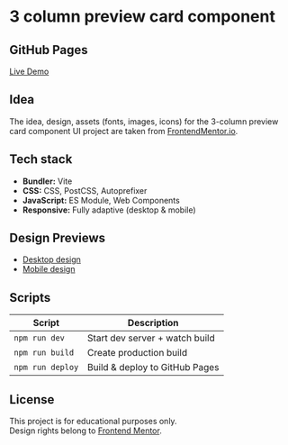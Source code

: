 # 3 column preview card component

## GitHub Pages

[Live Demo]()

## Idea

The idea, design, assets (fonts, images, icons) for the 3-column preview card component UI project are taken from
[FrontendMentor.io](https://www.frontendmentor.io/challenges/3column-preview-card-component-pH92eAR2-).

## Tech stack

* **Bundler:** Vite
* **CSS:** CSS, PostCSS, Autoprefixer
* **JavaScript:** ES Module, Web Components
* **Responsive:** Fully adaptive (desktop & mobile)

## Design Previews

* [Desktop design](design/desktop-design.jpg)
* [Mobile design](design/mobile-design.jpg)

## Scripts

| Script           | Description                    |
|------------------|--------------------------------|
| `npm run dev`    | Start dev server + watch build |
| `npm run build`  | Create production build        |
| `npm run deploy` | Build & deploy to GitHub Pages |

## License

This project is for educational purposes only.  
Design rights belong to [Frontend Mentor](https://www.frontendmentor.io).